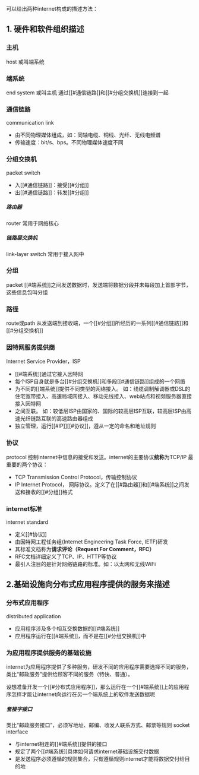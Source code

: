 可以给出两种internet构成的描述方法：

## 1. 硬件和软件组织描述
### 主机
host
或叫端系统
### 端系统
end system
或叫主机
通过[[#通信链路]]和[[#分组交换机]]连接到一起

### 通信链路
communication link
- 由不同物理媒体组成，如：同轴电缆、铜线、光纤、无线电频谱
- 传输速度：bit/s、bps。不同物理媒体速度不同

### 分组交换机
packet switch
- 入[[#通信链路]]：接受[[#分组]]
- 出[[#通信链路]]：转发[[#分组]]

##### 路由器
router
常用于网络核心
##### 链路层交换机
link-layer switch
常用于接入网中

### 分组
packet
[[#端系统]]之间发送数据时，发送端将数据分段并未每段加上首部字节，这些信息包叫分组

### 路径
route或path
从发送端到接收端，一个[[#分组]]所经历的一系列[[#通信链路]]和[[#分组交换机]]

### 因特网服务提供商
Internet Service Provider，ISP
- [[#端系统]]通过它接入因特网
- 每个ISP自身就是多台[[#分组交换机]]和多段[[#通信链路]]组成的一个网络
- 为不同的[[端系统]]提供不同类型的网络接入。
	如：线缆调制解调器或DSL的住宅宽带接入、高速局域网接入、移动无线接入、web站点和视频服务器直接接入因特网
- 之间互联。
	如：较低层ISP由国家的、国际的较高层ISP互联，较高层ISP由高速光纤链路互联的高速路由器组成
- 独立管理，运行[[#IP]][[#协议]]，遵从一定的命名和地址规则

### 协议
protocol
控制internet中信息的接受和发送。internet的主要协议**统称**为TCP/IP
最重要的两个协议：
- TCP
	Transmission Control Protocol，传输控制协议
- IP
	Internet Protocol， 网际协议。定义了在[[#路由器]]和[[#端系统]]之间发送和接收的[[#分组]]格式

### internet标准
internet standard
- 定义[[#协议]]
- 由因特网工程任务组(Internet Engineering Task Force, IETF)研发
- 其标准文档称为**请求评论（Request For Comment，RFC）**
- RFC文档详细定义了TCP、IP、HTTP等协议
- 最引人注目的是针对网络链路的标准。如：以太网和无线WiFi

## 2.基础设施向分布式应用程序提供的服务来描述
### 分布式应用程序
distributed application
- 应用程序涉及多个相互交换数据的[[#端系统]]
- 应用程序运行在[[#端系统]]，而不是在[[#分组交换机]]中

### 为应用程序提供服务的基础设施
internet为应用程序提供了多种服务，研发不同的应用程序需要选择不同的服务，类比“邮政服务”提供给顾客不同的服务（特快、普通）。

设想准备开发一个[[#分布式应用程序]]，那么运行在一个[[#端系统]]上的应用程序怎样才能让internet向运行在另一个端系统上的软件发送数据呢

##### 套接字接口
类比“邮政服务接口”，必须写地址、邮编、收发人联系方式、邮票等规则
socket interface
- 与internet相连的[[#端系统]]提供的接口
- 规定了两个[[#端系统]]具体如何请求internet基础设施交付数据
- 是发送程序必须遵循的规则集合，只有遵循规则internet才能将数据交付给目的地